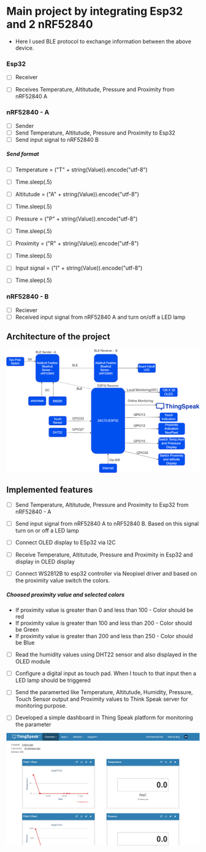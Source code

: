 # Main project by integrating Esp32 and 2 nRF52840

- Here I used BLE protocol to exchange information between the above device. 

### Esp32 

- [ ] Receiver
- [ ] Receives Temperature, Altitutude, Pressure and Proximity from nRF52840 A


### nRF52840 - A

- [ ] Sender
- [ ] Send Temperature, Altitutude, Pressure and Proximity to Esp32
- [ ] Send input signal to nRF52840 B

##### Send format 

- [ ] Temperature   =  ("T" + string(Value)).encode("utf-8")
- [ ] Time.sleep(.5)
- [ ] Altitutude   =  ("A" + string(Value)).encode("utf-8")
- [ ] Time.sleep(.5)
- [ ] Pressure   =  ("P" + string(Value)).encode("utf-8")
- [ ] Time.sleep(.5)
- [ ] Proximity   =  ("R" + string(Value)).encode("utf-8")
- [ ] Time.sleep(.5)
- [ ] Input signal   =  ("I" + string(Value)).encode("utf-8")
- [ ] Time.sleep(.5)


### nRF52840 - B

- [ ] Reciever 
- [ ] Received input signal from nRF52840 A and turn on/off a LED lamp

## Architecture of the project 

![ScreenShot](../MainProjectIntegratingEsp32andNrf5280/images/esp32final.png)

## Implemented features

- [ ] Send Temperature, Altitutude, Pressure and Proximity to Esp32 from nRF52840 - A

- [ ] Send input signal from nRF52840 A to nRF52840 B. Based on this signal turn on or off a LED lamp 

- [ ] Connect OLED display to ESp32 via I2C

- [ ] Receive Temperature, Altitutude, Pressure and Proximity in Esp32 and display in OLED display 

- [ ] Connect WS2812B to esp32 controller via Neopixel driver and based on the proximity value switch the colors. 

##### Choosed proximity value and selected colors

- If proximity value is greater than 0 and less than 100  -  Color should be red 
- If proximity value is greater than 100 and less than 200  -  Color should be Green
- If proximity value is greater than 200 and less than 250  -  Color should be Blue

- [ ] Read the humidity values using DHT22 sensor and also displayed in the OLED module

- [ ] Configure a digital input as touch pad. When I touch to that input then a LED lamp should be triggered 

- [ ] Send the paramerted like Temperature, Altitutude, Humidity, Pressure, Touch Sensor output and Proximity values to Think Speak server for monitoring purpose.

- [ ] Developed a simple dashboard in Thing Speak platform for monitoring the parameter 

![ScreenShot](../MainProjectIntegratingEsp32andNrf5280/images/11.PNG)